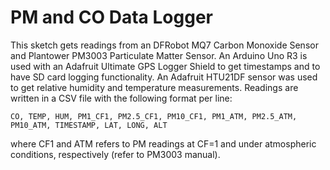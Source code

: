 # PM and CO Data Logger
This sketch gets readings from an DFRobot MQ7 Carbon Monoxide Sensor 
and Plantower PM3003 Particulate Matter Sensor. An Arduino Uno R3 is used
with an Adafruit Ultimate GPS Logger Shield to get timestamps and to have SD card 
logging functionality. An Adafruit HTU21DF sensor was used to get relative humidity
and temperature measurements. Readings are written in a CSV file with the following
format per line:

`CO, TEMP, HUM, PM1_CF1, PM2.5_CF1, PM10_CF1, PM1_ATM, PM2.5_ATM, PM10_ATM, TIMESTAMP, LAT, LONG, ALT`

where CF1 and ATM refers to PM readings at CF=1 and under atmospheric
conditions, respectively (refer to PM3003 manual).
